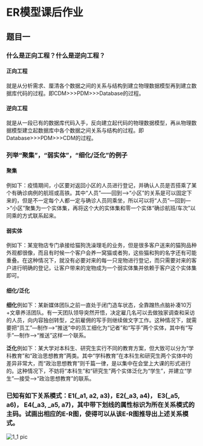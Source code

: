 # ER模型课后作业
## 题目一
### 什么是正向工程？什么是逆向工程？

#### 正向工程

就是从分析需求、厘清各个数据之间的关系与结构到建立物理数据模型再到建立数据库代码的过程。即CDM>>>PDM>>>Database的过程。

#### 逆向工程

就是从一段已有的数据库代码入手，反向建立起代码的物理数据模型，再从物理数据模型建立起数据库中各个数据之间关系与结构的过程。即Database>>>PDM>>>CDM的过程。

### 列举“聚集”，“弱实体”，“细化/泛化”的例子

#### 聚集

例如下：疫情期间，小区要对返回小区的人员进行登记，并确认人员是否搭乘了某个有确诊病例的航班或高铁。其中“人员”——回到——>“小区”的关系是可以固定下来的，但是不一定每个人都一定与确诊人员同乘坐，所以可以将“人员“—回到—>“小区”聚集为一个实体集，再将这个大的实体集和零一个实体“确诊航班/车次”以同乘的方式联系起来。

#### 弱实体

例如下：某宠物店专门承接给猫狗洗澡理毛的业务，但是很多客户送来的猫狗品种外观都很像，而且有时候一个客户会养一窝猫或者狗，这些猫和狗的名字还有可能重叠。在这种情况下，就没有必要对来的每一只宠物进行登记，而只需要对来的客户进行明确的登记，让客户带来的宠物成为一个弱实体集并依赖于客户这个实体集即可。

#### 细化/泛化

**细化**例如下：某新媒体团队之前一直处于闭门造车状态，全靠蹭热点脑补凑10万+文章养活团队。有一天团队领导突然开悟，决定雇几名可以去做独家调查和采访的人员，向内容独创转型，之前雇佣的写手则继续做文字工作。这种情况下，就需要把“员工”—制作—>“推送”中的员工细化为“记者”和“写手”两个实体，其中有“写手”—制作—>“推送”这样一个联系。

**泛化**例如下：某大学对本科生、研究生实行不同的教育方案，但大致可以分为“学科教育”和“政治思想教育”两类。其中“学科教育”在本科生和研究生两个实体中的差异非常大，而“政治思想教育”则千篇一律，是以集中在会堂上大课的形式进行的。这种情况下，不妨将“本科生”和“研究生”两个实体泛化为“学生”，并建立“学生”—接受—>“政治思想教育”的联系。

### 已知有如下关系模式：E1(_a1, a2, a3)，E2(_a3, a4)， E3(_a5, a6)， E4(_a3, _a5, a7)，其中带下划线的属性标识为所在关系模式的主码。试画出相应的E-R图，使得可以从该E-R图推导出上述关系模式。

![1_1 pic](https://github.com/JayKay7812/Database-Theory/blob/master/课后作业02/image/1_1.jpg)
